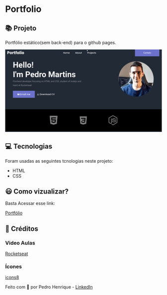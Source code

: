 # Portfolio

## :books: Projeto

Portfólio estático(sem back-end) para o github pages.

<a align="center">

![Portfolio](assets/portfolio.gif)

</a>

## :computer: Tecnologias

Foram usadas as seguintes tcnologias neste projeto:

- HTML
- CSS 

## :smiley: Como vizualizar?

Basta Acessar esse link:

[Portfólio](https://pedromartinsdev.github.io/portfolio)


## :clap: Créditos
  ### Video Aulas
  [Rocketseat](https://app.rocketseat.com.br/dashboard)
  ### Ícones
  [icons8](https://icons8.com.br/)

Feito com :blue_heart: por Pedro Henrique - [LinkedIn](https://www.linkedin.com/in/pedrohenriqueoliveiramartins/)
